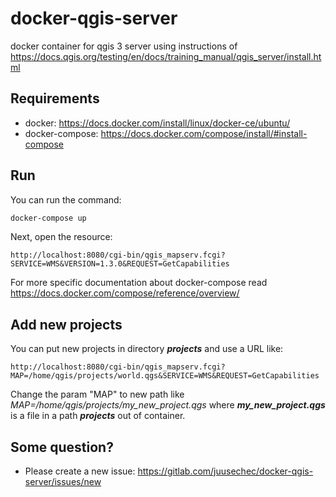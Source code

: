 # docker-qgis-server

docker container for qgis 3 server using instructions of https://docs.qgis.org/testing/en/docs/training_manual/qgis_server/install.html

## Requirements
- docker: https://docs.docker.com/install/linux/docker-ce/ubuntu/
- docker-compose: https://docs.docker.com/compose/install/#install-compose

## Run
You can run the command:
```sh
docker-compose up
```
Next, open the resource:
```
http://localhost:8080/cgi-bin/qgis_mapserv.fcgi?SERVICE=WMS&VERSION=1.3.0&REQUEST=GetCapabilities
```
For more specific documentation about docker-compose read https://docs.docker.com/compose/reference/overview/

## Add new projects

You can put new projects in directory ***projects*** and use a URL like:
```url
http://localhost:8080/cgi-bin/qgis_mapserv.fcgi?MAP=/home/qgis/projects/world.qgs&SERVICE=WMS&REQUEST=GetCapabilities
```
Change the param "MAP" to new path like *MAP=/home/qgis/projects/my_new_project.qgs* where
***my_new_project.qgs*** is a file in a path ***projects*** out of container.

## Some question?

- Please create a new issue: https://gitlab.com/juusechec/docker-qgis-server/issues/new

